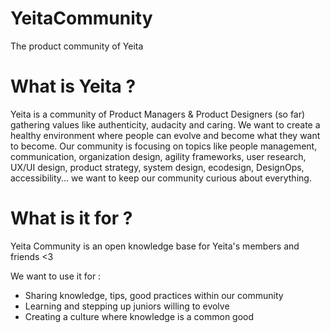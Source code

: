 # YeitaCommunity
The product community of Yeita

# What is Yeita ?
Yeita is a community of Product Managers & Product Designers (so far) gathering values like authenticity, audacity and caring. We want to create a healthy environment where people can evolve and become what they want to become. Our community is focusing on topics like people management, communication, organization design, agility frameworks, user research, UX/UI design, product strategy, system design, ecodesign, DesignOps, accessibility... we want to keep our community curious about everything.

# What is it for ?
Yeita Community is an open knowledge base for Yeita's members and friends <3 

We want to use it for : 

* Sharing knowledge, tips, good practices within our community
* Learning and stepping up juniors willing to evolve
* Creating a culture where knowledge is a common good

